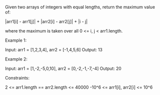 Given two arrays of integers with equal lengths, return the maximum value
of:

|arr1[i] - arr1[j]| + |arr2[i] - arr2[j]| + |i - j|

where the maximum is taken over all 0 <= i, j < arr1.length.


Example 1:


Input: arr1 = [1,2,3,4], arr2 = [-1,4,5,6]
Output: 13


Example 2:


Input: arr1 = [1,-2,-5,0,10], arr2 = [0,-2,-1,-7,-4]
Output: 20



Constraints:


2 <= arr1.length == arr2.length <= 40000
-10^6 <= arr1[i], arr2[i] <= 10^6




